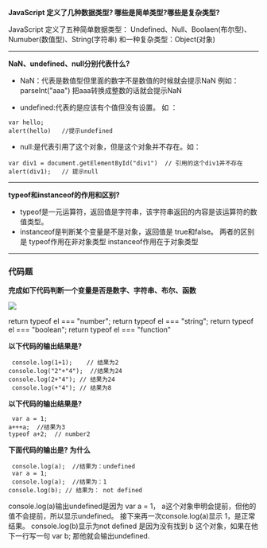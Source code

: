 **JavaScript 定义了几种数据类型? 哪些是简单类型?哪些是复杂类型?**

JavaScript 定义了五种简单数据类型： Undefined、Null、Boolaen(布尔型)、Numuber(数值型)、String(字符串)
和一种复杂类型：Object(对象)

***

**NaN、undefined、null分别代表什么?**

- NaN：代表是数值型但里面的数字不是数值的时候就会提示NaN  例如：parseInt("aaa") 把aaa转换成整数的话就会提示NaN

- undefined:代表的是应该有个值但没有设置。 如 ：
```
var hello;
alert(hello)   //提示undefined
```
- null:是代表引用了这个对象，但是这个对象并不存在。如：
```
var div1 = document.getElementById("div1")  // 引用的这个div1并不存在
alert(div1);   // 提示null
```
***

**typeof和instanceof的作用和区别?**
- typeof是一元运算符，返回值是字符串，该字符串返回的内容是该运算符的数值类型。
- instanceof是判断某个变量是不是对象，返回值是 true和false。
两者的区别是 typeof作用在非对象类型    instanceof作用在于对象类型

***

### 代码题

**完成如下代码判断一个变量是否是数字、字符串、布尔、函数**

![](http://upload-images.jianshu.io/upload_images/3534156-30ba8dce424fa79a.png?imageMogr2/auto-orient/strip%7CimageView2/2/w/1240)

return typeof el === "number";
return typeof el === "string";
return typeof el === "boolean";
return typeof el === "function"

**以下代码的输出结果是?**

```
 console.log(1+1);    // 结果为2
console.log("2"+"4");  //结果为24
console.log(2+"4"); // 结果为24
 console.log(+"4"); // 结果为8
```

**以下代码的输出结果是?**
```
 var a = 1;  
a+++a;  //结果为3
typeof a+2;  // number2

```

**下面代码的输出是? 为什么**
```
 console.log(a);  //结果为：undefined
 var a = 1; 
 console.log(a);  //结果为：1
console.log(b); // 结果为： not defined

```
console.log(a)输出undefined是因为 var a = 1， a这个对象申明会提前，但他的值不会提前，所以显示undefined。 接下来再一次console.log(a)显示 1，是正常结果。  console.log(b)显示为not defined 是因为没有找到 b 这个对象，如果在他下一行写一句 var b; 那他就会输出undefined.